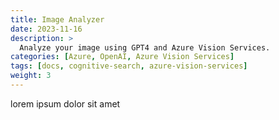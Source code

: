 ```yaml
---
title: Image Analyzer
date: 2023-11-16
description: >
  Analyze your image using GPT4 and Azure Vision Services.
categories: [Azure, OpenAI, Azure Vision Services]
tags: [docs, cognitive-search, azure-vision-services]
weight: 3
---
```


lorem ipsum dolor sit amet